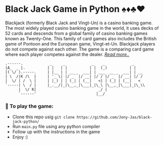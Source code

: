 # Black Jack Game in Python ♠️♦️♣️♥️

Blackjack (formerly Black Jack and Vingt-Un) is a casino banking game. The most widely played casino banking game in the world, it uses decks of 52 cards and descends from a global family of casino banking games known as Twenty-One. This family of card games also includes the British game of Pontoon and the European game, Vingt-et-Un. Blackjack players do not compete against each other. The game is a comparing card game where each player competes against the dealer. [*Read more..*](https://en.wikipedia.org/wiki/Blackjack)


```
.------.            _     _            _    _            _    
|A_  _ |.          | |   | |          | |  (_)          | |   
|( \/ ).-----.     | |__ | | __ _  ___| | ___  __ _  ___| | __
| \  /|K /\  |     | '_ \| |/ _` |/ __| |/ / |/ _` |/ __| |/ /
|  \/ | /  \ |     | |_) | | (_| | (__|   <| | (_| | (__|   < 
`-----| \  / |     |_.__/|_|\__,_|\___|_|\_\ |\__,_|\___|_|\_\\
      |  \/ K|                            _/ |                
      `------'                           |__/           
```

### 🔰 To play the game:

* Clone this repo usig `git clone https://github.com/Jony-Jas/black-jack-python/`
* Run `main.py` file using any python compiler
* Follow up with the instructions in the game
* Enjoy :)
